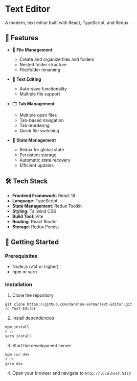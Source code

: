 # Text Editor

A modern, text editor built with React, TypeScript, and Redux. 

## 🌟 Features

- 📁 **File Management**
  - Create and organize files and folders
  - Nested folder structure
  - File/folder renaming

- 📝 **Text Editing**
  - Auto-save functionality
  - Multiple file support

- 🗂️ **Tab Management**
  - Multiple open files
  - Tab-based navigation
  - Tab reordering
  - Quick file switching

- 🔄 **State Management**
  - Redux for global state
  - Persistent storage
  - Automatic state recovery
  - Efficient updates

## 🛠️ Tech Stack

- **Frontend Framework**: React 18
- **Language**: TypeScript
- **State Management**: Redux Toolkit
- **Styling**: Tailwind CSS
- **Build Tool**: Vite
- **Routing**: React Router
- **Storage**: Redux Persist

## 🚀 Getting Started

### Prerequisites

- Node.js (v14 or higher)
- npm or yarn

### Installation

1. Clone the repository
```bash
git clone https://github.com/darshan-verma/Text-Editor.git
cd Text-Editor
```

2. Install dependencies
```bash
npm install
# or
yarn install
```

3. Start the development server
```bash
npm run dev
# or
yarn dev
```

4. Open your browser and navigate to `http://localhost:5173`


